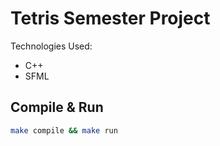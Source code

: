 # Tetris Semester Project

Technologies Used:
- C++
- SFML

## Compile & Run
```bash
make compile && make run
```
